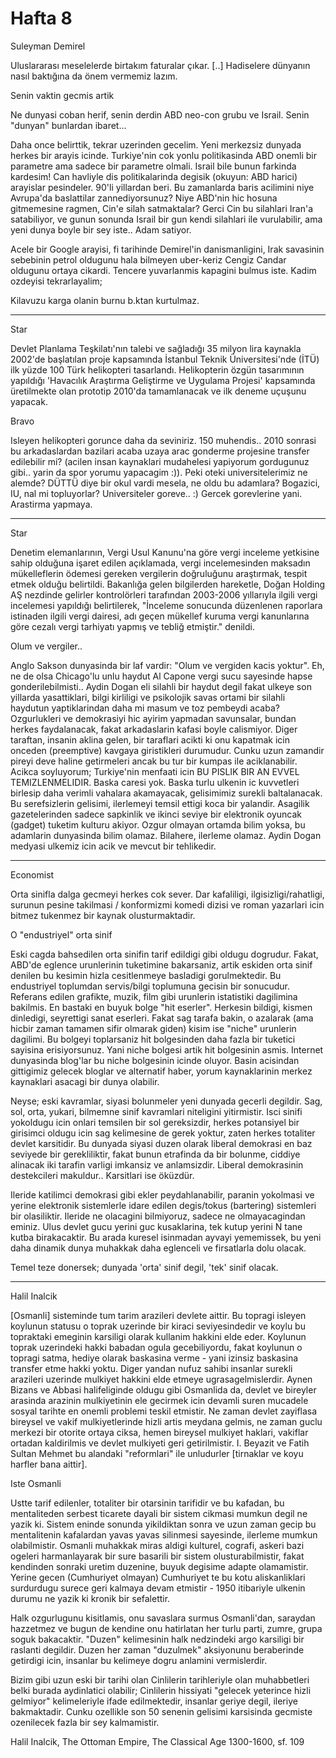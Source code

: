 # Hafta 8

Suleyman Demirel

Uluslararası meselelerde birtakım faturalar çıkar. [..] Hadiselere
dünyanın nasıl baktığına da önem vermemiz lazım.

Senin vaktin gecmis artik

Ne dunyasi coban herif, senin derdin ABD neo-con grubu ve
Israil. Senin "dunyan" bunlardan ibaret...

Daha once belirttik, tekrar uzerinden gecelim. Yeni merkezsiz dunyada
herkes bir arayis icinde. Turkiye'nin cok yonlu politikasinda ABD
onemli bir parametre ama sadece bir parametre olmali. Israil bile
bunun farkinda kardesim! Can havliyle dis politikalarinda degisik
(okuyun: ABD harici) arayislar pesindeler. 90'li yillardan beri. Bu
zamanlarda baris acilimini niye Avrupa'da baslattilar zannediyorsunuz?
Niye ABD'nin hic hosuna gitmemesine ragmen, Cin'e silah satmaktalar?
Gerci Cin bu silahlari Iran'a satabiliyor, ve gunun sonunda Israil bir
gun kendi silahlari ile vurulabilir, ama yeni dunya boyle bir sey
iste.. Adam satiyor.

Acele bir Google arayisi, fi tarihinde Demirel'in danismanligini, Irak
savasinin sebebinin petrol oldugunu hala bilmeyen uber-keriz Cengiz
Candar oldugunu ortaya cikardi. Tencere yuvarlanmis kapagini bulmus
iste. Kadim ozdeyisi tekrarlayalim;

Kilavuzu karga olanin burnu b.ktan kurtulmaz.

---

Star

Devlet Planlama Teşkilatı'nın talebi ve sağladığı 35 milyon lira
kaynakla 2002'de başlatılan proje kapsamında İstanbul Teknik
Üniversitesi'nde (İTÜ) ilk yüzde 100 Türk helikopteri
tasarlandı. Helikopterin özgün tasarımının yapıldığı 'Havacılık
Araştırma Geliştirme ve Uygulama Projesi' kapsamında üretilmekte olan
prototip 2010'da tamamlanacak ve ilk deneme uçuşunu yapacak.

Bravo

Isleyen helikopteri gorunce daha da seviniriz. 150 muhendis.. 2010
sonrasi bu arkadaslardan bazilari acaba uzaya arac gonderme projesine
transfer edilebilir mi? (acilen insan kaynaklari mudahelesi yapiyorum
gordugunuz gibi.. yarin da spor yorumu yapacagim :)). Peki oteki
universitelerimiz ne alemde? DÜTTÜ diye bir okul vardi mesela, ne oldu
bu adamlara? Bogazici, IU, nal mi topluyorlar? Universiteler
goreve.. :) Gercek gorevlerine yani. Arastirma yapmaya.

---

Star

Denetim elemanlarının, Vergi Usul Kanunu'na göre vergi inceleme
yetkisine sahip olduğuna işaret edilen açıklamada, vergi
incelemesinden maksadın mükelleflerin ödemesi gereken vergilerin
doğruluğunu araştırmak, tespit etmek olduğu belirtildi. Bakanlığa
gelen bilgilerden hareketle, Doğan Holding AŞ nezdinde gelirler
kontrolörleri tarafından 2003-2006 yıllarıyla ilgili vergi incelemesi
yapıldığı belirtilerek, "İnceleme sonucunda düzenlenen raporlara
istinaden ilgili vergi dairesi, adı geçen mükellef kuruma vergi
kanunlarına göre cezalı vergi tarhiyatı yapmış ve tebliğ etmiştir."
denildi.

Olum ve vergiler..

Anglo Sakson dunyasinda bir laf vardir: "Olum ve vergiden kacis
yoktur". Eh, ne de olsa Chicago'lu unlu haydut Al Capone vergi sucu
sayesinde hapse gonderilebilmisti.. Aydin Dogan eli silahli bir haydut
degil fakat ulkeye son yillarda yasattiklari, bilgi kirliligi ve
psikolojik savas ortami bir silahli haydutun yaptiklarindan daha mi
masum ve toz pembeydi acaba? Ozgurlukleri ve demokrasiyi hic ayirim
yapmadan savunsalar, bundan herkes faydalanacak, fakat arkadaslarin
kafasi boyle calismiyor. Diger taraftan, insanin aklina gelen, bir
taraflari acikti ki onu kapatmak icin onceden (preemptive) kavgaya
giristikleri durumudur. Cunku uzun zamandir pireyi deve haline
getirmeleri ancak bu tur bir kumpas ile aciklanabilir. Acikca
soyluyorum; Turkiye'nin menfaati icin BU PISLIK BIR AN EVVEL
TEMIZLENMELIDIR. Baska caresi yok. Baska turlu ulkenin ic kuvvetleri
birlesip daha verimli vahalara akamayacak, gelisimimiz surekli
baltalanacak. Bu serefsizlerin gelisimi, ilerlemeyi temsil ettigi koca
bir yalandir. Asagilik gazetelerinden sadece sapkinlik ve ikinci
seviye bir elektronik oyuncak (gadget) tuketim kulturu akiyor. Ozgur
olmayan ortamda bilim yoksa, bu adamlarin dunyasinda bilim
olamaz. Bilahere, ilerleme olamaz. Aydin Dogan medyasi ulkemiz icin
acik ve mevcut bir tehlikedir.

---

Economist

Orta sinifla dalga gecmeyi herkes cok sever. Dar kafaliligi,
ilgisizligi/rahatligi, surunun pesine takilmasi / konformizmi komedi
dizisi ve roman yazarlari icin bitmez tukenmez bir kaynak
olusturmaktadir.

O "endustriyel" orta sinif

Eski cagda bahsedilen orta sinifin tarif edildigi gibi oldugu
dogrudur. Fakat, ABD'de eglence urunlerinin tuketimine bakarsaniz,
artik eskiden orta sinif denilen bu kesimin hizla cesitlenmeye
basladigi gorulmektedir. Bu endustriyel toplumdan servis/bilgi
toplumuna gecisin bir sonucudur. Referans edilen grafikte, muzik, film
gibi urunlerin istatistiki dagilimina bakilmis. En bastaki en buyuk
bolge "hit eserler". Herkesin bildigi, kismen dinledigi, seyrettigi
sanat eserleri. Fakat sag tarafa bakin, o azalarak (ama hicbir zaman
tamamen sifir olmarak giden) kisim ise "niche" urunlerin dagilimi. Bu
bolgeyi toplarsaniz hit bolgesinden daha fazla bir tuketici sayisina
erisiyorsunuz. Yani niche bolgesi artik hit bolgesinin asmis. Internet
dunyasinda blog'lar bu niche bolgesinin icinde oluyor. Basin acisindan
gittigimiz gelecek bloglar ve alternatif haber, yorum kaynaklarinin
merkez kaynaklari asacagi bir dunya olabilir.

Neyse; eski kavramlar, siyasi bolunmeler yeni dunyada gecerli
degildir. Sag, sol, orta, yukari, bilmemne sinif kavramlari niteligini
yitirmistir. Isci sinifi yokoldugu icin onlari temsilen bir sol
gereksizdir, herkes potansiyel bir girisimci oldugu icin sag
kelimesine de gerek yoktur, zaten herkes totaliter devlet
karsitidir. Bu dunyada siyasi duzen olarak liberal demokrasi en baz
seviyede bir gerekliliktir, fakat bunun etrafinda da bir bolunme,
ciddiye alinacak iki tarafin varligi imkansiz ve anlamsizdir. Liberal
demokrasinin destekcileri makuldur.. Karsitlari ise öküzdür.

Ileride katilimci demokrasi gibi ekler peydahlanabilir, paranin
yokolmasi ve yerine elektronik sistemlerle idare edilen degis/tokus
(bartering) sistemleri bir olasiliktir. Ileride ne olacagini
bilmiyoruz, sadece ne olmayacagindan eminiz. Ulus devlet gucu yerini
guc kusaklarina, tek kutup yerini N tane kutba birakacaktir. Bu arada
kuresel isinmadan ayvayi yememissek, bu yeni daha dinamik dunya
muhakkak daha eglenceli ve firsatlarla dolu olacak.

Temel teze donersek; dunyada 'orta' sinif degil, 'tek' sinif olacak.

---

Halil Inalcik

[Osmanli] sisteminde tum tarim arazileri devlete aittir. Bu topragi
isleyen koylunun statusu o toprak uzerinde bir kiraci seviyesindedir
ve koylu bu topraktaki emeginin karsiligi olarak kullanim hakkini elde
eder. Koylunun toprak uzerindeki hakki babadan ogula gecebiliyordu,
fakat koylunun o topragi satma, hediye olarak baskasina verme - yani
izinsiz baskasina transfer etme hakki yoktu. Diger yandan nufuz sahibi
insanlar surekli arazileri uzerinde mulkiyet hakkini elde etmeye
ugrasagelmislerdir. Aynen Bizans ve Abbasi halifeliginde oldugu gibi
Osmanlida da, devlet ve bireyler arasinda arazinin mulkiyetinin ele
gecirmek icin devamli suren mucadele sosyal tarihte en onemli problemi
teskil etmistir. Ne zaman devlet zayiflasa bireysel ve vakif
mulkiyetlerinde hizli artis meydana gelmis, ne zaman guclu merkezi bir
otorite ortaya ciksa, hemen bireysel mulkiyet haklari, vakiflar
ortadan kaldirilmis ve devlet mulkiyeti geri getirilmistir. I. Beyazit
ve Fatih Sultan Mehmet bu alandaki "reformlari" ile unludurler
[tirnaklar ve koyu harfler bana aittir].

Iste Osmanli

Ustte tarif edilenler, totaliter bir otarsinin tarifidir ve bu
kafadan, bu mentaliteden serbest ticarete dayali bir sistem cikmasi
mumkun degil ne yazik ki. Sistem eninde sonunda yikildiktan sonra ve
uzun zaman gecip bu mentalitenin kafalardan yavas yavas silinmesi
sayesinde, ilerleme mumkun olabilmistir. Osmanli muhakkak miras aldigi
kulturel, cografi, askeri bazi ogeleri harmanlayarak bir sure basarili
bir sistem olusturabilmistir, fakat kendinden sonraki uretim duzenine,
buyuk degisime adapte olamamistir. Yerine gecen (Cumhuriyet olmayan)
Cumhuriyet te bu kotu aliskanliklari surdurdugu surece geri kalmaya
devam etmistir - 1950 itibariyle ulkenin durumu ne yazik ki kronik bir
sefalettir.

Halk ozgurlugunu kisitlamis, onu savaslara surmus Osmanli'dan,
saraydan hazzetmez ve bugun de kendine onu hatirlatan her turlu parti,
zumre, grupa soguk bakacaktir. "Duzen" kelimesinin halk nedzindeki
argo karsiligi bir raslanti degildir. Duzen her zaman "duzulmek"
aksiyonunu beraberinde getirdigi icin, insanlar bu kelimeye dogru
anlamini vermislerdir.

Bizim gibi uzun eski bir tarihi olan Cinlilerin tarihleriyle olan
muhabbetleri belki burada aydinlatici olabilir; Cinlilerin hissiyati
"gelecek yeterince hizli gelmiyor" kelimeleriyle ifade edilmektedir,
insanlar geriye degil, ileriye bakmaktadir. Cunku ozellikle son 50
senenin gelisimi karsisinda gecmiste ozenilecek fazla bir sey
kalmamistir.

Halil Inalcik, The Ottoman Empire, The Classical Age 1300-1600, sf. 109

